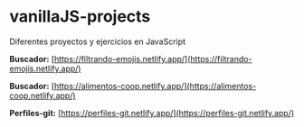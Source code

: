 # vanillaJS-projects
Diferentes proyectos y ejercicios en JavaScript


**Buscador:** [https://filtrando-emojis.netlify.app/](https://filtrando-emojis.netlify.app/)

**Buscador:** [https://alimentos-coop.netlify.app/](https://alimentos-coop.netlify.app/)

**Perfiles-git:** [https://perfiles-git.netlify.app/](https://perfiles-git.netlify.app/)
